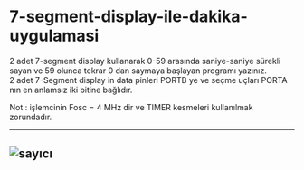 # 7-segment-display-ile-dakika-uygulamasi


2 adet 7-segment display kullanarak 0-59 arasında saniye-saniye sürekli sayan ve 59 olunca tekrar 0 dan saymaya başlayan programı yazınız.  
2 adet 7-Segment display in data pinleri PORTB ye ve seçme uçları PORTA nın en anlamsız iki bitine bağlıdır. 

Not : işlemcinin Fosc = 4 MHz dir ve TIMER kesmeleri kullanılmak zorundadır. 


------------------------------------------------------
![sayıcı](https://i.hizliresim.com/7Bn13P.png)
------------------------------------------------------
